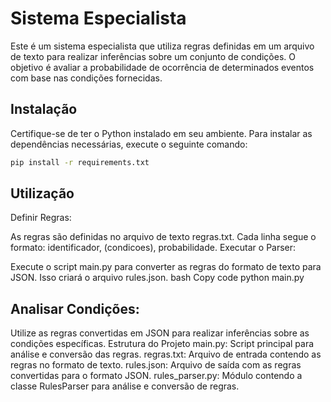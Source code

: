 # Sistema Especialista

Este é um sistema especialista que utiliza regras definidas em um arquivo de texto para realizar inferências sobre um conjunto de condições. O objetivo é avaliar a probabilidade de ocorrência de determinados eventos com base nas condições fornecidas.

## Instalação

Certifique-se de ter o Python instalado em seu ambiente. Para instalar as dependências necessárias, execute o seguinte comando:

```bash
pip install -r requirements.txt
```
## Utilização
Definir Regras:

As regras são definidas no arquivo de texto regras.txt. Cada linha segue o formato: identificador, (condicoes), probabilidade.
Executar o Parser:

Execute o script main.py para converter as regras do formato de texto para JSON. Isso criará o arquivo rules.json.
bash
Copy code
python main.py
## Analisar Condições:

Utilize as regras convertidas em JSON para realizar inferências sobre as condições específicas.
Estrutura do Projeto
main.py: Script principal para análise e conversão das regras.
regras.txt: Arquivo de entrada contendo as regras no formato de texto.
rules.json: Arquivo de saída com as regras convertidas para o formato JSON.
rules_parser.py: Módulo contendo a classe RulesParser para análise e conversão de regras.
